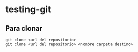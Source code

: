 # testing-git

## Para clonar

```
git clone <url del repositorio>
git clone <url del repositorio> <nombre carpeta destino>
```
